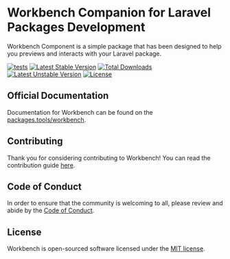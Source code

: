 Workbench Companion for Laravel Packages Development 
==============

Workbench Component is a simple package that has been designed to help you previews and interacts with your Laravel package.

[![tests](https://github.com/orchestral/workbench/actions/workflows/tests.yaml/badge.svg?branch=7.x)](https://github.com/orchestral/workbench/actions/workflows/tests.yaml)
[![Latest Stable Version](https://poser.pugx.org/orchestra/workbench/v/stable)](https://packagist.org/packages/orchestra/workbench)
[![Total Downloads](https://poser.pugx.org/orchestra/workbench/downloads)](https://packagist.org/packages/orchestra/workbench)
[![Latest Unstable Version](https://poser.pugx.org/orchestra/workbench/v/unstable)](https://packagist.org/packages/orchestra/workbench)
[![License](https://poser.pugx.org/orchestra/workbench/license)](https://packagist.org/packages/orchestra/workbench)

## Official Documentation

Documentation for Workbench can be found on the [packages.tools/workbench](https://packages.tools/workbench).

## Contributing

Thank you for considering contributing to Workbench! You can read the contribution guide [here](CONTRIBUTING.md).

## Code of Conduct

In order to ensure that the community is welcoming to all, please review and abide by the [Code of Conduct](CODE_OF_CONDUCT.md).

## License

Workbench is open-sourced software licensed under the [MIT license](LICENSE).

